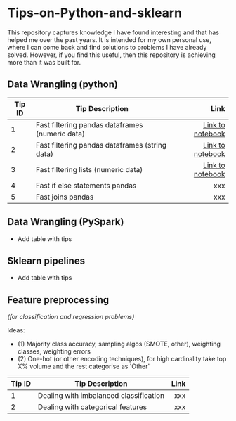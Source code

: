 # Tips-on-Python-and-sklearn

This repository captures knowledge I have found interesting and that has helped me over the past years. It is intended for my own personal use, where I can come back and find solutions to problems I have already solved. However, if you find this useful, then this repository is achieving more than it was built for. 


## Data Wrangling (python)

| Tip ID | Tip Description                                 |                                                                                                                                                Link |
|--------|-------------------------------------------------|----------------------------------------------------------------------------------------------------------------------------------------------------:|
| 1      | Fast filtering pandas dataframes (numeric data) | [Link to notebook](https://github.com/JoseParrenoGarcia/Tips-on-Python-and-sklearn/blob/main/data-wrangling/fast-filtering-pandas-df-numeric.ipynb) |
| 2      | Fast filtering pandas dataframes (string data)  |  [Link to notebook](https://github.com/JoseParrenoGarcia/Tips-on-Python-and-sklearn/blob/main/data-wrangling/fast-filtering-pandas-df-string.ipynb) |
| 3      | Fast filtering lists (numeric data)             |             [Link to notebook](https://github.com/JoseParrenoGarcia/Tips-on-Python-and-sklearn/blob/main/data-wrangling/fast-filtering-lists.ipynb) |
| 4      | Fast if else statements pandas                  |                                                                                                                                                 xxx |
| 5      | Fast joins pandas                               |                                                                                                                                                 xxx |

## Data Wrangling (PySpark)

* Add table with tips

## Sklearn pipelines

* Add table with tips

## Feature preprocessing 
*(for classification and regression problems)*

Ideas:
* (1) Majority class accuracy, sampling algos (SMOTE, other), weighting classes, weighting errors
* (2) One-hot (or other encoding techniques), for high cardinality take top X% volume and the rest categorise as 'Other'

| Tip ID | Tip Description                          | Link |
|--------|------------------------------------------|-----:|
| 1      | Dealing with imbalanced classification   |  xxx |
| 2      | Dealing with categorical features        |  xxx |


